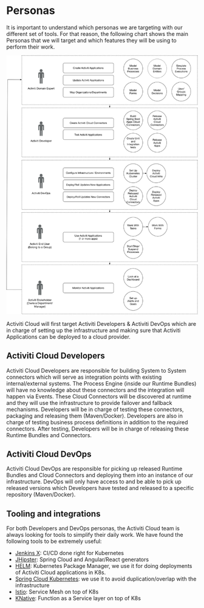 # Personas

It is important to understand which personas we are targeting with our different set of tools. For that reason, the following chart shows the main Personas that we will target and which features they will be using to perform their work.

![](<../assets/Activiti-Cloud-Personas (1).png>)

Activiti Cloud will first target Activiti Developers & Activiti DevOps which are in charge of setting up the infrastructure and making sure that Activiti Applications can be deployed to a cloud provider.

## Activiti Cloud Developers

Activiti Cloud Developers are responsible for building System to System connectors which will serve as integration points with existing internal/external systems. The Process Engine (inside our Runtime Bundles) will have no knowledge about these connectors and the integration will happen via Events. These Cloud Connectors will be discovered at runtime and they will use the infrastructure to provide failover and fallback mechanisms. Developers will be in charge of testing these connectors, packaging and releasing them (Maven/Docker). Developers are also in charge of testing business process definitions in addition to the required connectors. After testing, Developers will be in charge of releasing these Runtime Bundles and Connectors.

## Activiti Cloud DevOps

Activiti Cloud DevOps are responsible for picking up released Runtime Bundles and Cloud Connectors and deploying them into an instance of our infrastructure. DevOps will only have access to and be able to pick up released versions which Developers have tested and released to a specific repository (Maven/Docker).

## Tooling and integrations

For both Developers and DevOps personas, the Activiti Cloud team is always looking for tools to simplify their daily work. We have found the following tools to be extremely useful:

* [Jenkins X](http://jenkins-x.io): CI/CD done right for Kubernetes
* [JHipster](http://jhipster.tech): Spring Cloud and Angular/React generators
* [HELM](http://helm.sh/): Kubernetes Package Manager, we use it for doing deployments of Activiti Cloud applications in K8s.
* [Spring Cloud Kubernetes](http://github.com/spring-cloud/spring-cloud-kubernetes/): we use it to avoid duplication/overlap with the infrastructure
* [Istio](http://istio.io): Service Mesh on top of K8s
* [KNative](http://knative.dev/): Function as a Service layer on top of K8s
